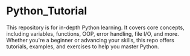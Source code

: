 # Python_Tutorial
This repository is for in-depth Python learning. It covers core concepts, including variables, functions, OOP, error handling, file I/O, and more. Whether you're a beginner or advancing your skills, this repo offers tutorials, examples, and exercises to help you master Python.
